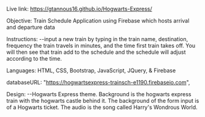 Live link: https://gtannous16.github.io/Hogwarts-Express/

Objective: Train Schedule Application using Firebase which hosts arrival and departure data

Instructions: --input a new train by typing in the train name, destination, frequency the train travels in minutes, and the time first train takes off. You will then see that train add to the schedule and the schedule will adjust according to the time. 

Languages: HTML, CSS, Bootstrap, JavaScript, JQuery, & Firebase

databaseURL: "https://hogwartsexpress-trainsch-e1190.firebaseio.com",

Design: --Hogwarts Express theme. Background is the hogwarts express train with the hogwarts castle behind it. The background of the form input is of a Hogwarts ticket. The audio is the song called Harry's Wondrous World. 